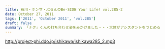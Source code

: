 ```yaml
---
title: 石川・ホンマ・ぶるんのBe-SIDE Your Life! vol.285-2
date: October 27, 2011
tags: ['2011', 'October 2011', 'vol.285']
draft: false
summary: 「ナク」くんの打ち合わせ姿をみかけました・・・大体がアシスタントをつとめる女の子の優秀さが目立ってしまう学園祭イベント～～。職人男子諸君の奮起に期待だ！NAMAE
---
```


http://project-phi.ddo.jp/ishikawa/ishikawa285_2.mp3